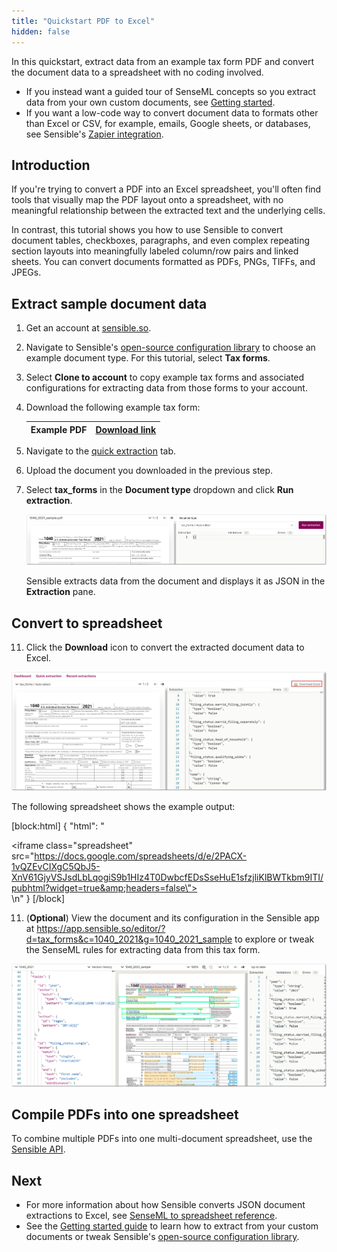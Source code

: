 ```yaml
---
title: "Quickstart PDF to Excel"
hidden: false
---
```


In this quickstart, extract data from an example tax form PDF and convert the document data to a spreadsheet with no coding involved.

- If you instead want a guided tour of SenseML concepts so you extract data from your own custom documents, see [Getting started](doc:getting-started).
- If you want a low-code way to convert document data to formats other than Excel or CSV, for example, emails, Google sheets, or databases, see Sensible's [Zapier integration](doc:zapier).

Introduction
----

If you're trying to convert a PDF into an Excel spreadsheet, you'll often find tools that visually map the PDF layout onto a spreadsheet, with no meaningful relationship between the extracted text and the underlying cells. 

In contrast, this tutorial shows you how to use Sensible to convert document tables, checkboxes, paragraphs, and even complex repeating section layouts into meaningfully labeled column/row pairs and linked sheets. You can convert documents formatted as PDFs, PNGs, TIFFs, and JPEGs.

Extract sample document data
----

1. Get an account at [sensible.so](https://app.sensible.so/register).
2. Navigate to Sensible's [open-source configuration library](https://app.sensible.so/library/) to choose an example document type. For this tutorial, select **Tax forms**.
3. Select **Clone to account** to copy example tax forms and associated configurations for extracting data from those forms to your account.

7. Download the following example tax form: 

   | Example PDF | [Download link](https://github.com/sensible-hq/sensible-configuration-library/raw/main/tax_forms/1040/2021/1040_2021_sample.pdf) |
   | ----------- | ------------------------------------------------------------ |

8. Navigate to the [quick extraction](https://app.sensible.so/quick-extraction/) tab.

9. Upload the document you downloaded in the previous step.

7. Select **tax_forms** in the **Document type** dropdown and click **Run extraction**.

   ![Click to enlarge](https://raw.githubusercontent.com/sensible-hq/sensible-docs/main/readme-sync/assets/v0/images/final/quickstart_excel_1.png)

   Sensible extracts data from the document and displays it as JSON in the **Extraction** pane. 

Convert to spreadsheet
----


11. Click the **Download** icon to convert the extracted document data to Excel.

![Click to enlarge](https://raw.githubusercontent.com/sensible-hq/sensible-docs/main/readme-sync/assets/v0/images/final/quickstart_excel_2.png)

  The following spreadsheet shows the example output:



[block:html]
{
  "html": "<div><iframe class=\"spreadsheet\" src=\"https://docs.google.com/spreadsheets/d/e/2PACX-1vQZEvCIXgC5QbJ5-XnV61GjyVSJsdLbLqogiS9b1HIz4T0DwbcfEDsSseHuE1sfzjliKlBWTkbm9ITI/pubhtml?widget=true&amp;headers=false\"></iframe></div>\n<style>.spreadsheet{width:100%;height:200px}</style>"
}
[/block]

11. (**Optional**) View the document and its configuration in the Sensible app at https://app.sensible.so/editor/?d=tax_forms&c=1040_2021&g=1040_2021_sample to explore or tweak the SenseML rules for extracting data from this tax form.

![Click to enlarge](https://raw.githubusercontent.com/sensible-hq/sensible-docs/main/readme-sync/assets/v0/images/final/quickstart_excel_3.png)



Compile PDFs into one spreadsheet
----

To combine multiple PDFs  into one multi-document spreadsheet, use the [Sensible API](https://docs.sensible.so/reference/get-excel-extraction).


Next
----

- For more information about how Sensible converts JSON document extractions to Excel, see [SenseML to spreadsheet reference](doc:excel-reference).
- See the [Getting started guide](doc:getting-started) to learn how to extract from your custom documents or tweak Sensible's [open-source configuration library](https://app.sensible.so/library/).





